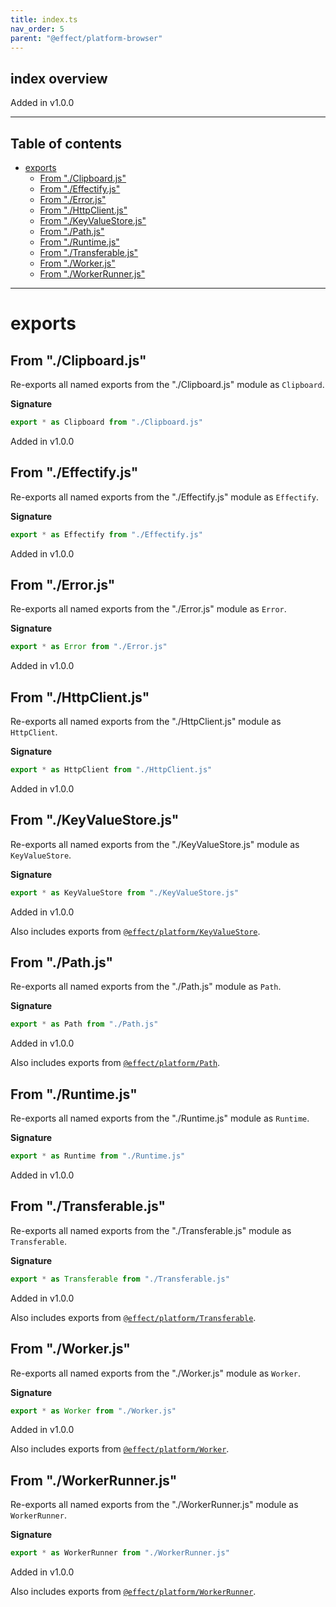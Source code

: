 ```yaml
---
title: index.ts
nav_order: 5
parent: "@effect/platform-browser"
---
```


## index overview

Added in v1.0.0

---

<h2 class="text-delta">Table of contents</h2>

- [exports](#exports)
  - [From "./Clipboard.js"](#from-clipboardjs)
  - [From "./Effectify.js"](#from-effectifyjs)
  - [From "./Error.js"](#from-errorjs)
  - [From "./HttpClient.js"](#from-httpclientjs)
  - [From "./KeyValueStore.js"](#from-keyvaluestorejs)
  - [From "./Path.js"](#from-pathjs)
  - [From "./Runtime.js"](#from-runtimejs)
  - [From "./Transferable.js"](#from-transferablejs)
  - [From "./Worker.js"](#from-workerjs)
  - [From "./WorkerRunner.js"](#from-workerrunnerjs)

---

# exports

## From "./Clipboard.js"

Re-exports all named exports from the "./Clipboard.js" module as `Clipboard`.

**Signature**

```ts
export * as Clipboard from "./Clipboard.js"
```

Added in v1.0.0

## From "./Effectify.js"

Re-exports all named exports from the "./Effectify.js" module as `Effectify`.

**Signature**

```ts
export * as Effectify from "./Effectify.js"
```

Added in v1.0.0

## From "./Error.js"

Re-exports all named exports from the "./Error.js" module as `Error`.

**Signature**

```ts
export * as Error from "./Error.js"
```

Added in v1.0.0

## From "./HttpClient.js"

Re-exports all named exports from the "./HttpClient.js" module as `HttpClient`.

**Signature**

```ts
export * as HttpClient from "./HttpClient.js"
```

Added in v1.0.0

## From "./KeyValueStore.js"

Re-exports all named exports from the "./KeyValueStore.js" module as `KeyValueStore`.

**Signature**

```ts
export * as KeyValueStore from "./KeyValueStore.js"
```

Added in v1.0.0

Also includes exports from [`@effect/platform/KeyValueStore`](https://effect-ts.github.io/platform/platform/KeyValueStore.ts.html).

## From "./Path.js"

Re-exports all named exports from the "./Path.js" module as `Path`.

**Signature**

```ts
export * as Path from "./Path.js"
```

Added in v1.0.0

Also includes exports from [`@effect/platform/Path`](https://effect-ts.github.io/platform/platform/Path.ts.html).

## From "./Runtime.js"

Re-exports all named exports from the "./Runtime.js" module as `Runtime`.

**Signature**

```ts
export * as Runtime from "./Runtime.js"
```

Added in v1.0.0

## From "./Transferable.js"

Re-exports all named exports from the "./Transferable.js" module as `Transferable`.

**Signature**

```ts
export * as Transferable from "./Transferable.js"
```

Added in v1.0.0

Also includes exports from [`@effect/platform/Transferable`](https://effect-ts.github.io/platform/platform/Transferable.ts.html).

## From "./Worker.js"

Re-exports all named exports from the "./Worker.js" module as `Worker`.

**Signature**

```ts
export * as Worker from "./Worker.js"
```

Added in v1.0.0

Also includes exports from [`@effect/platform/Worker`](https://effect-ts.github.io/platform/platform/Worker.ts.html).

## From "./WorkerRunner.js"

Re-exports all named exports from the "./WorkerRunner.js" module as `WorkerRunner`.

**Signature**

```ts
export * as WorkerRunner from "./WorkerRunner.js"
```

Added in v1.0.0

Also includes exports from [`@effect/platform/WorkerRunner`](https://effect-ts.github.io/platform/platform/WorkerRunner.ts.html).

